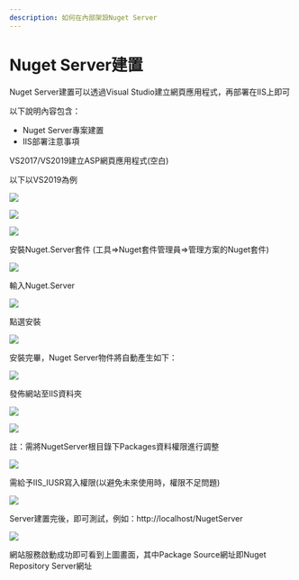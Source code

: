 ```yaml
---
description: 如何在內部架設Nuget Server
---
```


# Nuget Server建置

Nuget Server建置可以透過Visual Studio建立網頁應用程式，再部署在IIS上即可

以下說明內容包含：

* Nuget Server專案建置
* IIS部署注意事項

VS2017/VS2019建立ASP網頁應用程式\(空白\)

以下以VS2019為例

![](../../.gitbook/assets/image%20%2857%29.png)

![](../../.gitbook/assets/image%20%28398%29.png)

![](../../.gitbook/assets/image%20%28263%29.png)

安裝Nuget.Server套件 \(工具=&gt;Nuget套件管理員=&gt;管理方案的Nuget套件\)

![](../../.gitbook/assets/image%20%28299%29.png)

輸入Nuget.Server

![](../../.gitbook/assets/image%20%28247%29.png)

點選安裝

![](../../.gitbook/assets/image%20%28368%29.png)

安裝完畢，Nuget Server物件將自動產生如下：

![](../../.gitbook/assets/image%20%28168%29.png)

發佈網站至IIS資料夾

![](../../.gitbook/assets/image%20%2860%29.png)

![](../../.gitbook/assets/image%20%28376%29.png)

註：需將NugetServer根目錄下Packages資料權限進行調整

![](../../.gitbook/assets/image%20%28102%29.png)

需給予IIS\_IUSR寫入權限\(以避免未來使用時，權限不足問題\)

![](../../.gitbook/assets/image%20%2833%29.png)

Server建置完後，即可測試，例如：http://localhost/NugetServer

![](../../.gitbook/assets/image%20%281%29.png)

網站服務啟動成功即可看到上圖畫面，其中Package Source網址即Nuget Repository Server網址

